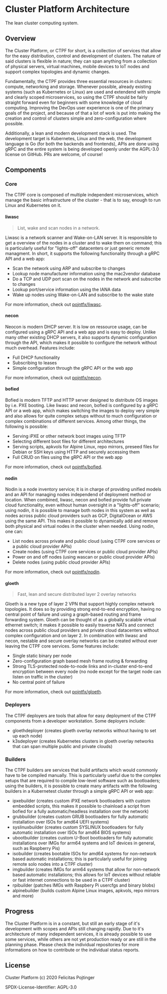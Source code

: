# Cluster Platform Architecture

The lean cluster computing system.

## Overview

The Cluster Platform, or CTPF for short, is a collection of services that allow for the easy distribution, control and development of clusters. The nature of said clusters is flexible in nature; they can span anything from a collection of physical servers, virtual machines, mobile devices to IoT nodes and support complex topologies and dynamic changes.

Fundamentally, the CTPF provides three essential resources in clusters: compute, networking and storage. Whenever possible, already existing systems (such as Kubernetes or Linux) are used and extendend with simple and clearly scoped microservices, so using the CTPF should be fairly straight forward even for beginners with some knowledge of cloud computing. Improving the DevOps user experience is one of the primary goals of the project, and because of that a lot of work is put into making the creation and control of clusters simple and zero-configuration where possible.

Additionally, a lean and modern development stack is used. The development target is Kubernetes, Linux and the web, the development language is Go (for both the backends and frontends), APIs are done using gRPC and the entire system is being developed openly under the AGPL-3.0 license on GitHub. PRs are welcome, of course!

## Components

### Core

The CTPF core is composed of multiple independent microservices, which manage the basic infrastructure of the cluster - that is to say, enough to run Linux and Kubernetes on it.

#### liwasc

> List, wake and scan nodes in a network.

Liwasc is a network scanner and Wake-on-LAN server. It is responsible to get a overview of the nodes in a cluster and to wake them on command; this is particularly useful for "lights-off" datacenters or just generic remote managment. In short, it supports the following functionality through a gRPC API and a web app:

- Scan the network using ARP and subscribe to changes
- Lookup node manufacturer information using the mac2vendor database
- Do a TCP and UDP port scan on the nodes in the network and subscribe to changes
- Lookup port/service information using the IANA data
- Wake up nodes using Wake-on-LAN and subscribe to the wake state

For more information, check out [pojntfx/liwasc](https://github.com/pojntfx/liwasc).

#### necon

Neocon is modern DHCP server. It is low on ressource usage, can be configured using a gRPC API and a web app and is easy to deploy. Unlike many other existing DHCP servers, it also supports dynamic configuration through the API, which makes it possible to configure the network without much overhead. Features include:

- Full DHCP functionality
- Subscribing to leases
- Simple configuration through the gRPC API or the web app

For more information, check out [pojntfx/necon](https://github.com/pojntfx/necon).

#### bofied

Bofied is modern TFTP and HTTP server designed to distribute OS images by i.e. PXE booting. Like liwasc and necon, bofied is configured by a gRPC API or a web app, which makes switching the images to deploy very simple and also allows for quite complex setups without to much configuration or complex combinations of different services. Among other things, the following is possible:

- Serving iPXE or other network boot images using TFTP
- Selecting different boot files for different architectures
- Serving scripts, apkvols for Alpine Linux, repo mirrors, preseed files for Debian or SSH keys using HTTP and securely accessing them
- Full CRUD on files using the gRPC API or the web app

For more information, check out [pojntfx/bofied](https://github.com/pojntfx/bofied).

#### nodin

Nodin is a node inventory service; it is in charge of providing unified models and an API for managing nodes independend of deployment method or location. When combined, liwasc, necon and bofied provide full private cloud functionality, even without human oversight in a "lights-off" scenario; using nodin, it is possible to manage both nodes in this system as well as nodes across public cloud providers such as GCP, DigitalOcean or AWS using the same API. This makes it possible to dynamically add and remove both physical and virtual nodes in the cluster when needed. Using nodin, one can:

- List nodes across private and public cloud (using CTPF core services or a public cloud provider APIs)
- Create nodes (using CTPF core services or public cloud provider APIs)
- Power on and off nodes (using wascan or public cloud provider APIs)
- Delete nodes (using public cloud provider APIs)

For more information, check out [pojntfx/nodin](https://github.com/pojntfx/nodin).

#### gloeth

> Fast, lean and secure distributed layer 2 overlay networks

Gloeth is a new type of layer 2 VPN that support highly complex network topologies. It does so by providing strong end-to-end encryption, having no central point of failure and using a graph-based routing and frame forwarding system. Gloeth can be thought of as a globally scalable virtual ethernet switch; it makes it possible to easily traverse NATs and connect nodes across public cloud providers and private cloud datacenters without complex configuration and on layer 2. In combination with liwasc and necon, nestable and secure overlay networks can be created without ever leaving the CTPF core services. Some features include:

- Single static binary per node
- Zero-configuration graph based mesh frame routing & forwarding
- Strong TLS-protected node-to-node links and in-cluster end-to-end encryption between every node (no node except for the target node can listen on traffic in the cluster)
- No central point of failure

For more information, check out [pojntfx/gloeth](https://github.com/pojntfx/gloeth).

### Deployers

The CTPF deployers are tools that allow for easy deployment of the CTPF components from a developer workstation. Some deployers include:

- gloethdeployer (creates gloeth overlay networks without having to set up each node)
- k3sdeployer (creates Kubernetes clusters in gloeth overlay networks that can span multiple public and private clouds)

### Builders

The CTPF builders are services that build artifacts which would commonly have to be compiled manually. This is particularly useful due to the complex setups that are required to compile low-level software such as bootloaders; using the builders, it is possible to create many artifacts with the following builders in a Kubernetest cluster through a simple gRPC API or web app:

- ipxebuilder (creates custom iPXE network bootloaders with custom embedded scripts, this makes it possible to chainload a script from bofied for a fully automatic/headless installation over the network)
- grubbuilder (creates custom GRUB bootloaders for fully automatic installation over ISOs for amd64 UEFI systems)
- syslinuxbuilder (creates custom SYSLINUX bootloaders for fully automatic installation over ISOs for amd64 BIOS systems)
- ubootbuilder (creates custom U-Boot bootloaders for fully automatic installations over IMGs for arm64 systems and IoT devices in general, such as Raspberry Pis)
- isobuilder (creates bootable ISOs for amd64 systems for non-network based automatic installations; this is particularly useful for joining remote solo nodes into a CTPF cluster)
- imgbuilder (creates IMGs for arm64 systems that allow for non-network based automatic installations; this allows for IoT devices without reliable or fast internet connections to be used in a CTPF cluster)
- rpibuilder (patches IMGs with Raspbery Pi usercfgs and binary blobs)
- alpinebuilder (builds custom Alpine Linux images, apkvols, repo mirrors and more)

## Progress

The Cluster Platform is in a constant, but still an early stage of it's development with scopes and APIs still changing rapidly. Due to it's architecture of many independent services, it is already possible to use some services, while others are not yet production ready or are still in the planning phase. Please check the individual repositories for more informations on how to contribute or the individual status reports.

## License

Cluster Platform (c) 2020 Felicitas Pojtinger

SPDX-License-Identifier: AGPL-3.0
